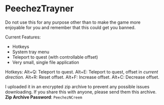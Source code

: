 # PeechezTrayner

Do not use this for any purpose other than to make the game more enjoyable for
you and remember that this could get you banned.

Current Features:
- Hotkeys
- System tray menu
- Teleport to quest (with controllable offset)
- Very small, single file application

Hotkeys:
Alt+Q: Teleport to quest.
Alt+E: Teleport to quest, offset in *current direction.*
Alt+R: Reset offset.
Alt+F: Increase offset.
Alt+C: Decrease offset.

I uploaded it in an encrypted zip archive to prevent any possible issues downloading. If you share this with anyone, please send them this archive.
**Zip Archive Password**: `PeechezNCreem`
